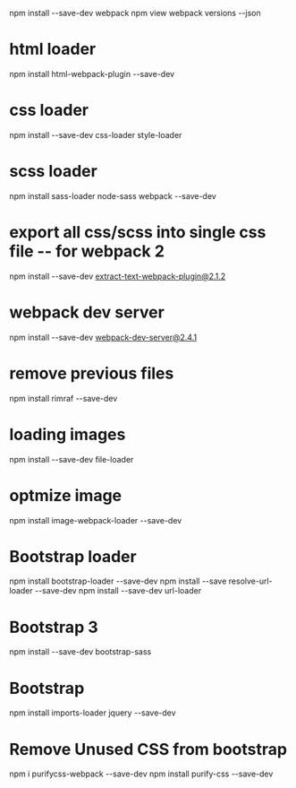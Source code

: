 npm install --save-dev webpack
npm view webpack versions --json

# html loader
npm install html-webpack-plugin --save-dev

# css loader
npm install --save-dev css-loader style-loader

# scss loader
npm install sass-loader node-sass webpack --save-dev

# export all css/scss into single css file  -- for webpack 2 
npm install --save-dev extract-text-webpack-plugin@2.1.2

# webpack dev server
npm install --save-dev webpack-dev-server@2.4.1

# remove previous files
npm install rimraf --save-dev

# loading images
npm install --save-dev file-loader

# optmize image
npm install image-webpack-loader --save-dev

# Bootstrap loader
npm install bootstrap-loader --save-dev
npm install --save resolve-url-loader --save-dev
npm install --save-dev url-loader

# Bootstrap 3
npm install --save-dev bootstrap-sass

# Bootstrap
npm install imports-loader jquery --save-dev

# Remove Unused CSS from bootstrap
npm i purifycss-webpack --save-dev
npm install purify-css --save-dev